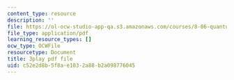 ```yaml
---
content_type: resource
description: ''
file: https://ol-ocw-studio-app-qa.s3.amazonaws.com/courses/8-06-quantum-physics-iii-spring-2018/c52e2d8b5f8ae1032a88b2a098776045_BTru_P0ruYQ.pdf
file_type: application/pdf
learning_resource_types: []
ocw_type: OCWFile
resourcetype: Document
title: 3play pdf file
uid: c52e2d8b-5f8a-e103-2a88-b2a098776045
---
```

